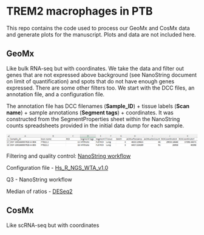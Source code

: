 # TREM2 macrophages in PTB
This repo contains the code used to process our GeoMx and CosMx data and generate plots for the manuscript. Plots and data are not included here. 

## GeoMx
Like bulk RNA-seq but with coordinates. We take the data and filter out genes that are not expressed above background (see NanoString document on limit of quantification) and spots that do not have enough genes expressed. There are some other filters too. We start with the DCC files, an annotation file, and a configuration file. 

The annotation file has DCC filenames (**Sample_ID**) + tissue labels (**Scan name**) + sample annotations (**Segment tags**) + coordinates. It was constructed from the SegmentProperties sheet within the NanoString counts spreadsheets provided in the initial data dump for each sample. 

![Alt text](geomx_anno_all_batch_header.png)

Filtering and quality control: [NanoString workflow](https://www.bioconductor.org/packages/release/workflows/vignettes/GeoMxWorkflows/inst/doc/GeomxTools_RNA-NGS_Analysis.html)

Configuration file - [Hs_R_NGS_WTA_v1.0](https://nanostring.com/products/geomx-digital-spatial-profiler/geomx-dsp-configuration-files/)

Q3 - NanoString workflow

Median of ratios - [DESeq2](https://hbctraining.github.io/DGE_workshop/lessons/02_DGE_count_normalization.html) 

##



## CosMx
Like scRNA-seq but with coordinates
